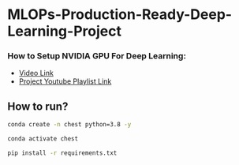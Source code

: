 # MLOPs-Production-Ready-Deep-Learning-Project

### How to Setup NVIDIA GPU For Deep Learning:

- [Video Link](https://youtu.be/nATRPPZ5dGE?si=Xzv7uKEdW9yKODTS)
- [Project Youtube Playlist Link](https://youtube.com/playlist?list=PLkz_y24mlSJbaIL1wDOul5g45E6S8k-3P&si=zFK0GuM7MfwdKM6x)


## How to run?

```bash
conda create -n chest python=3.8 -y
```

```bash
conda activate chest
```

```bash
pip install -r requirements.txt
```